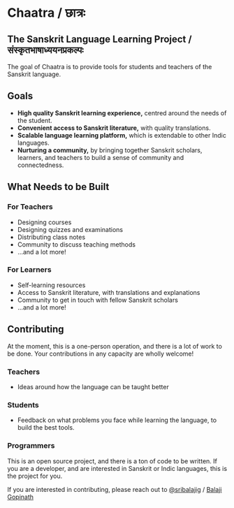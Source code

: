 # Chaatra / छात्रः

## The Sanskrit Language Learning Project / संस्कृतभाषाध्ययनप्रकल्पः

The goal of Chaatra is to provide tools for students and teachers of the Sanskrit language.

## Goals

- **High quality Sanskrit learning experience,** centred around the needs of the student.
- **Convenient access to Sanskrit literature,** with quality translations.
- **Scalable language learning platform,** which is extendable to other Indic languages.
- **Nurturing a community,** by bringing together Sanskrit scholars, learners, and teachers to build a sense of community and connectedness.

## What Needs to be Built

### For Teachers
- Designing courses
- Designing quizzes and examinations 
- Distributing class notes 
- Community to discuss teaching methods
- …and a lot more!

### For Learners 
- Self-learning resources
- Access to Sanskrit literature, with translations and explanations
- Community to get in touch with fellow Sanskrit scholars
- …and a lot more!

## Contributing

At the moment, this is a one-person operation, and there is a lot of work to be done. Your contributions in any capacity are wholly welcome!

### Teachers
- Ideas around how the language can be taught better

### Students 
- Feedback on what problems you face while learning the language, to build the best tools.

### Programmers 
This is an open source project, and there is a ton of code to be written. If you are a developer, and are interested in Sanskrit or Indic languages, this is the project for you.

If you are interested in contributing, please reach out to [@sribalajig](https://github.com/sribalajig) / [Balaji Gopinath](https://www.linkedin.com/in/sri-balaji-gopinath/)


